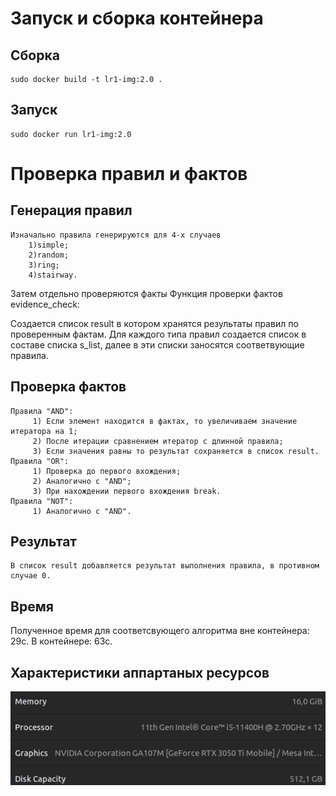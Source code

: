 # Запуск и сборка контейнера
## Сборка
	sudo docker build -t lr1-img:2.0 .
## Запуск 
	sudo docker run lr1-img:2.0



# Проверка правил и фактов

## Генерация правил ##
	Изначально правила генерируются для 4-х случаев 
		1)simple; 
		2)random;
		3)ring;
		4)stairway.
Затем отдельно проверяются факты
Функция проверки фактов evidence_check:

Cоздается список result в котором хранятся результаты правил по проверенным фактам.
Для каждого типа правил создается список в составе списка s_list, далее в эти списки заносятся соответвующие правила.
## Проверка фактов ## 
	Правила "AND": 
		 1) Если элемент находится в фактах, то увеличиваем значение итератора на 1;
		 2) После итерации сравнением итератор с длинной правила;
		 3) Если значения равны то результат сохраняется в список result.
	Правила "OR":  
		 1) Проверка до первого вхождения; 
		 2) Аналогично с "AND";
		 3) При нахождении первого вхождения break. 
	Правила "NOT": 
		 1) Аналогично с "AND".
	
## Результат
	В список result добавляется результат выполнения правила, в противном случае 0.

## Время
Полученное время для соответсвующего алгоритма вне контейнера: 29c.
В контейнере: 63с.
## Характеристики аппартаных ресурсов
![Характеристики аппартаных ресурсов](https://github.com/Ichail/IDPT/blob/main/MyPC.png)


